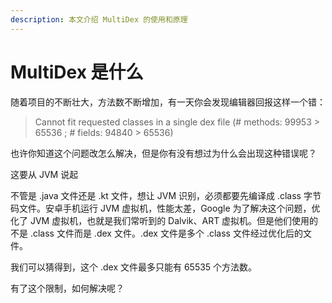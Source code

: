 ```yaml
---
description: 本文介绍 MultiDex 的使用和原理
---
```


# MultiDex 是什么

随着项目的不断壮大，方法数不断增加，有一天你会发现编辑器回报这样一个错：

> Cannot fit requested classes in a single dex file \(\# methods: 99953 &gt; 65536 ; \# fields: 94840 &gt; 65536\)

也许你知道这个问题改怎么解决，但是你有没有想过为什么会出现这种错误呢？

这要从 JVM 说起

不管是 .java 文件还是 .kt 文件，想让 JVM 识别，必须都要先编译成 .class 字节码文件。安卓手机运行 JVM 虚拟机，性能太差，Google 为了解决这个问题，优化了 JVM 虚拟机，也就是我们常听到的 Dalvik、ART 虚拟机。但是他们使用的不是 .class 文件而是 .dex 文件。.dex 文件是多个 .class 文件经过优化后的文件。

我们可以猜得到，这个 .dex 文件最多只能有 65535 个方法数。

有了这个限制，如何解决呢？




